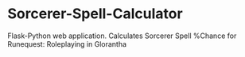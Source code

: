 # Sorcerer-Spell-Calculator
Flask-Python web application. Calculates Sorcerer Spell %Chance for Runequest: Roleplaying in Glorantha 
